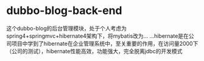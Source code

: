 # dubbo-blog-back-end
这个dubbo-blog的后台管理模块，处于个人考虑为spring4+springmvc+hibernate4架构下，将mybatis改为… …hibernate是在公司项目中学到了hibernate在企业管理系统中，至关重要的作用，在访问量2000下（公司的测试），hibernate性能高效，功能强大，完全脱离jdbc的开发模式
